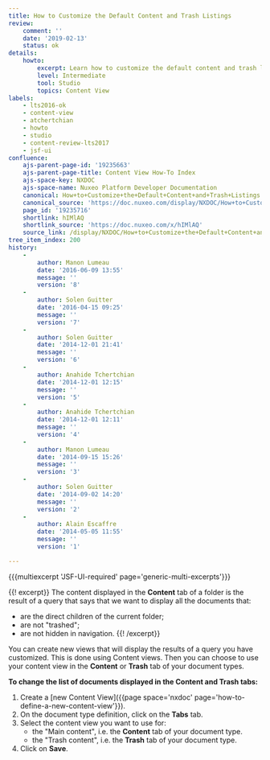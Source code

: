 ```yaml
---
title: How to Customize the Default Content and Trash Listings
review:
    comment: ''
    date: '2019-02-13'
    status: ok
details:
    howto:
        excerpt: Learn how to customize the default content and trash listings using Nuxeo Studio.
        level: Intermediate
        tool: Studio
        topics: Content View
labels:
    - lts2016-ok
    - content-view
    - atchertchian
    - howto
    - studio
    - content-review-lts2017
    - jsf-ui
confluence:
    ajs-parent-page-id: '19235663'
    ajs-parent-page-title: Content View How-To Index
    ajs-space-key: NXDOC
    ajs-space-name: Nuxeo Platform Developer Documentation
    canonical: How+to+Customize+the+Default+Content+and+Trash+Listings
    canonical_source: 'https://doc.nuxeo.com/display/NXDOC/How+to+Customize+the+Default+Content+and+Trash+Listings'
    page_id: '19235716'
    shortlink: hIMlAQ
    shortlink_source: 'https://doc.nuxeo.com/x/hIMlAQ'
    source_link: /display/NXDOC/How+to+Customize+the+Default+Content+and+Trash+Listings
tree_item_index: 200
history:
    -
        author: Manon Lumeau
        date: '2016-06-09 13:55'
        message: ''
        version: '8'
    -
        author: Solen Guitter
        date: '2016-04-15 09:25'
        message: ''
        version: '7'
    -
        author: Solen Guitter
        date: '2014-12-01 21:41'
        message: ''
        version: '6'
    -
        author: Anahide Tchertchian
        date: '2014-12-01 12:15'
        message: ''
        version: '5'
    -
        author: Anahide Tchertchian
        date: '2014-12-01 12:11'
        message: ''
        version: '4'
    -
        author: Manon Lumeau
        date: '2014-09-15 15:26'
        message: ''
        version: '3'
    -
        author: Solen Guitter
        date: '2014-09-02 14:20'
        message: ''
        version: '2'
    -
        author: Alain Escaffre
        date: '2014-05-05 11:55'
        message: ''
        version: '1'

---
```

{{{multiexcerpt 'JSF-UI-required' page='generic-multi-excerpts'}}}

{{! excerpt}}
The content displayed in the **Content** tab of a folder is the result of a query that says that we want to display all the documents that:
-   are the direct children of the current folder;
-   are not "trashed";
-   are not hidden in navigation.
{{! /excerpt}}

You can create new views that will display the results of a query you have customized. This is done using Content views. Then you can choose to use your content view in the **Content** or **Trash** tab of your document types.

**To change the list of documents displayed in the Content and Trash tabs:**

1.  Create a [new Content View]({{page space='nxdoc' page='how-to-define-a-new-content-view'}}).
2.  On the document type definition, click on the **Tabs** tab.
3.  Select the content view you want to use for:
    *   the "Main content", i.e. the **Content** tab of your document type.
    *   the "Trash content", i.e. the **Trash** tab of your document type.
4.  Click on **Save**.
